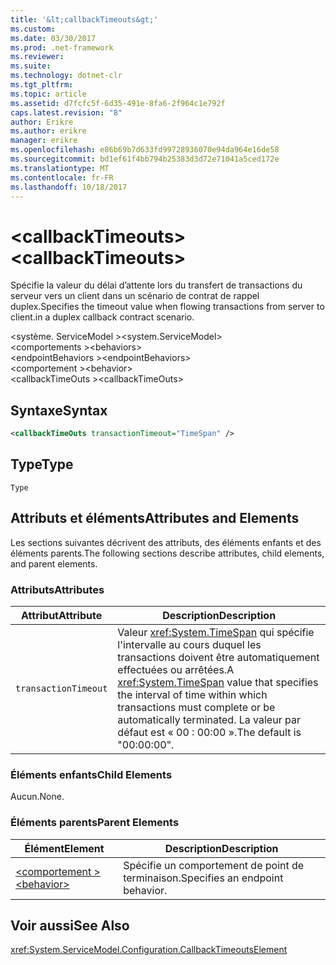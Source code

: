 ```yaml
---
title: '&lt;callbackTimeouts&gt;'
ms.custom: 
ms.date: 03/30/2017
ms.prod: .net-framework
ms.reviewer: 
ms.suite: 
ms.technology: dotnet-clr
ms.tgt_pltfrm: 
ms.topic: article
ms.assetid: d7fcfc5f-6d35-491e-8fa6-2f964c1e792f
caps.latest.revision: "8"
author: Erikre
ms.author: erikre
manager: erikre
ms.openlocfilehash: e86b69b7d633fd99728936070e94da964e16de58
ms.sourcegitcommit: bd1ef61f4bb794b25383d3d72e71041a5ced172e
ms.translationtype: MT
ms.contentlocale: fr-FR
ms.lasthandoff: 10/18/2017
---
```

# <a name="ltcallbacktimeoutsgt"></a><span data-ttu-id="8ce8d-102">&lt;callbackTimeouts&gt;</span><span class="sxs-lookup"><span data-stu-id="8ce8d-102">&lt;callbackTimeouts&gt;</span></span>
<span data-ttu-id="8ce8d-103">Spécifie la valeur du délai d’attente lors du transfert de transactions du serveur vers un client dans un scénario de contrat de rappel duplex.</span><span class="sxs-lookup"><span data-stu-id="8ce8d-103">Specifies the timeout value when flowing transactions from server to client.in a duplex callback contract scenario.</span></span>  
  
 <span data-ttu-id="8ce8d-104">\<système. ServiceModel ></span><span class="sxs-lookup"><span data-stu-id="8ce8d-104">\<system.ServiceModel></span></span>  
<span data-ttu-id="8ce8d-105">\<comportements ></span><span class="sxs-lookup"><span data-stu-id="8ce8d-105">\<behaviors></span></span>  
<span data-ttu-id="8ce8d-106">\<endpointBehaviors ></span><span class="sxs-lookup"><span data-stu-id="8ce8d-106">\<endpointBehaviors></span></span>  
<span data-ttu-id="8ce8d-107">\<comportement ></span><span class="sxs-lookup"><span data-stu-id="8ce8d-107">\<behavior></span></span>  
<span data-ttu-id="8ce8d-108">\<callbackTimeOuts ></span><span class="sxs-lookup"><span data-stu-id="8ce8d-108">\<callbackTimeOuts></span></span>  
  
## <a name="syntax"></a><span data-ttu-id="8ce8d-109">Syntaxe</span><span class="sxs-lookup"><span data-stu-id="8ce8d-109">Syntax</span></span>  
  
```xml  
<callbackTimeOuts transactionTimeout="TimeSpan" />  
```  
  
## <a name="type"></a><span data-ttu-id="8ce8d-110">Type</span><span class="sxs-lookup"><span data-stu-id="8ce8d-110">Type</span></span>  
 `Type`  
  
## <a name="attributes-and-elements"></a><span data-ttu-id="8ce8d-111">Attributs et éléments</span><span class="sxs-lookup"><span data-stu-id="8ce8d-111">Attributes and Elements</span></span>  
 <span data-ttu-id="8ce8d-112">Les sections suivantes décrivent des attributs, des éléments enfants et des éléments parents.</span><span class="sxs-lookup"><span data-stu-id="8ce8d-112">The following sections describe attributes, child elements, and parent elements.</span></span>  
  
### <a name="attributes"></a><span data-ttu-id="8ce8d-113">Attributs</span><span class="sxs-lookup"><span data-stu-id="8ce8d-113">Attributes</span></span>  
  
|<span data-ttu-id="8ce8d-114">Attribut</span><span class="sxs-lookup"><span data-stu-id="8ce8d-114">Attribute</span></span>|<span data-ttu-id="8ce8d-115">Description</span><span class="sxs-lookup"><span data-stu-id="8ce8d-115">Description</span></span>|  
|---------------|-----------------|  
|`transactionTimeout`|<span data-ttu-id="8ce8d-116">Valeur <xref:System.TimeSpan> qui spécifie l'intervalle au cours duquel les transactions doivent être automatiquement effectuées ou arrêtées.</span><span class="sxs-lookup"><span data-stu-id="8ce8d-116">A <xref:System.TimeSpan> value that specifies the interval of time within which transactions must complete or be automatically terminated.</span></span> <span data-ttu-id="8ce8d-117">La valeur par défaut est « 00 : 00:00 ».</span><span class="sxs-lookup"><span data-stu-id="8ce8d-117">The default is "00:00:00".</span></span>|  
  
### <a name="child-elements"></a><span data-ttu-id="8ce8d-118">Éléments enfants</span><span class="sxs-lookup"><span data-stu-id="8ce8d-118">Child Elements</span></span>  
 <span data-ttu-id="8ce8d-119">Aucun.</span><span class="sxs-lookup"><span data-stu-id="8ce8d-119">None.</span></span>  
  
### <a name="parent-elements"></a><span data-ttu-id="8ce8d-120">Éléments parents</span><span class="sxs-lookup"><span data-stu-id="8ce8d-120">Parent Elements</span></span>  
  
|<span data-ttu-id="8ce8d-121">Élément</span><span class="sxs-lookup"><span data-stu-id="8ce8d-121">Element</span></span>|<span data-ttu-id="8ce8d-122">Description</span><span class="sxs-lookup"><span data-stu-id="8ce8d-122">Description</span></span>|  
|-------------|-----------------|  
|[<span data-ttu-id="8ce8d-123">\<comportement ></span><span class="sxs-lookup"><span data-stu-id="8ce8d-123">\<behavior></span></span>](../../../../../docs/framework/configure-apps/file-schema/wcf/behavior-of-endpointbehaviors.md)|<span data-ttu-id="8ce8d-124">Spécifie un comportement de point de terminaison.</span><span class="sxs-lookup"><span data-stu-id="8ce8d-124">Specifies an endpoint behavior.</span></span>|  
  
## <a name="see-also"></a><span data-ttu-id="8ce8d-125">Voir aussi</span><span class="sxs-lookup"><span data-stu-id="8ce8d-125">See Also</span></span>  
 <xref:System.ServiceModel.Configuration.CallbackTimeoutsElement>
